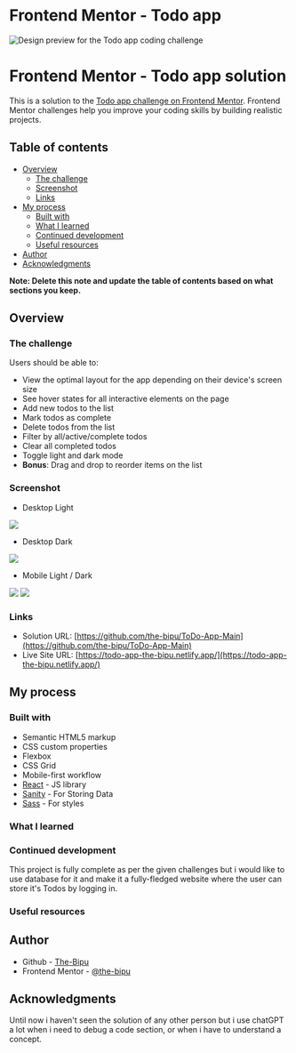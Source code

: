 # Frontend Mentor - Todo app

![Design preview for the Todo app coding challenge](./frontend-react/public/assets/design/desktop-preview.jpg)

# Frontend Mentor - Todo app solution

This is a solution to the [Todo app challenge on Frontend Mentor](https://www.frontendmentor.io/challenges/todo-app-Su1_KokOW). Frontend Mentor challenges help you improve your coding skills by building realistic projects. 

## Table of contents

- [Overview](#overview)
  - [The challenge](#the-challenge)
  - [Screenshot](#screenshot)
  - [Links](#links)
- [My process](#my-process)
  - [Built with](#built-with)
  - [What I learned](#what-i-learned)
  - [Continued development](#continued-development)
  - [Useful resources](#useful-resources)
- [Author](#author)
- [Acknowledgments](#acknowledgments)

**Note: Delete this note and update the table of contents based on what sections you keep.**

## Overview

### The challenge

Users should be able to:

- View the optimal layout for the app depending on their device's screen size
- See hover states for all interactive elements on the page
- Add new todos to the list
- Mark todos as complete
- Delete todos from the list
- Filter by all/active/complete todos
- Clear all completed todos
- Toggle light and dark mode
- **Bonus**: Drag and drop to reorder items on the list

### Screenshot

- Desktop Light

![](./screenshots/desktop--light.png)

- Desktop Dark

![](./screenshots/desktop--dark.png)

- Mobile Light / Dark

![](./screenshots/mobile--light.png)     ![](./screenshots/mobile--dark.png)

### Links

- Solution URL: [https://github.com/the-bipu/ToDo-App-Main](https://github.com/the-bipu/ToDo-App-Main)
- Live Site URL: [https://todo-app-the-bipu.netlify.app/](https://todo-app-the-bipu.netlify.app/)

## My process

### Built with

- Semantic HTML5 markup
- CSS custom properties
- Flexbox
- CSS Grid
- Mobile-first workflow
- [React](https://reactjs.org/) - JS library
- [Sanity](https://www.sanity.io/) - For Storing Data
- [Sass](https://sass-lang.com/) - For styles

### What I learned

### Continued development

This project is fully complete as per the given challenges but i would like to use database for it and make it a fully-fledged website where the user can store it's Todos by logging in.

### Useful resources

## Author

- Github - [The-Bipu](https://github.com/the-bipu)
- Frontend Mentor - [@the-bipu](https://www.frontendmentor.io/profile/the-bipu)

## Acknowledgments

Until now i haven't seen the solution of any other person but i use chatGPT a lot when i need to debug a code section, or when i have to understand a concept.